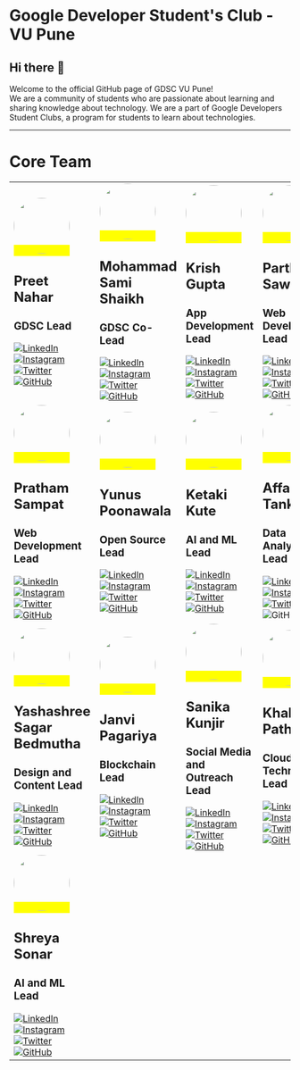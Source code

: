 # Google Developer Student's Club - VU Pune

## Hi there 👋

 Welcome to the official GitHub page of GDSC VU Pune!  
We are a community of students who are passionate about learning and sharing knowledge about technology. We are a part of Google Developers Student Clubs, a program for students to learn about technologies.

***
# Core Team 

|     |     |     |     |
| --- | --- | --- | --- |
| <mark> <img src="https://avatars.githubusercontent.com/u/102579777?v=4" width="100" height="100" class="img" style="border-radius: 100%"> </mark><h2>Preet Nahar</h2> <h3>  GDSC Lead</h3> [![LinkedIn](https://img.shields.io/badge/-0077B5?style=for-the-badge&logo=linkedin&logoColor=white)](https://www.linkedin.com/in/preet-nahar-5b2075218/)  [![Instagram](https://img.shields.io/badge/-ea3991?style=for-the-badge&logo=instagram&logoColor=white)](https://www.instagram.com)  [![Twitter](https://img.shields.io/badge/-3091f3?style=for-the-badge&logo=twitter&logoColor=white)](https://www.twitter.com)  [![GitHub](https://img.shields.io/badge/-181717?style=for-the-badge&logo=github&logoColor=white)](https://github.com/preetnahar10) | <mark> <img src="https://avatars.githubusercontent.com/u/53607086?v=4" width="100" height="100" class="img" style="border-radius: 100%"> </mark><h2>Mohammad Sami Shaikh</h2>  <h3>  GDSC Co-Lead</h3> [![LinkedIn](https://img.shields.io/badge/-0077B5?style=for-the-badge&logo=linkedin&logoColor=white)](https://www.linkedin.com/in/mohammadsamishaikh/)  [![Instagram](https://img.shields.io/badge/-ea3991?style=for-the-badge&logo=instagram&logoColor=white)](https://www.instagram.com/1_from_ummah/)  [![Twitter](https://img.shields.io/badge/-3091f3?style=for-the-badge&logo=twitter&logoColor=white)](https://www.twitter.com/MSamiDev/)  [![GitHub](https://img.shields.io/badge/-181717?style=for-the-badge&logo=github&logoColor=white)](https://github.com/SamiShaikh6810) | <mark> <img src="https://avatars.githubusercontent.com/u/87133705?v=4" width="100" height="100" class="img" style="border-radius: 100%"> </mark><h2>Krish Gupta</h2>  <h3>  App Development Lead</h3> [![LinkedIn](https://img.shields.io/badge/-0077B5?style=for-the-badge&logo=linkedin&logoColor=white)](https://www.linkedin.com/)  [![Instagram](https://img.shields.io/badge/-ea3991?style=for-the-badge&logo=instagram&logoColor=white)](https://www.instagram.com/1_from_ummah/)  [![Twitter](https://img.shields.io/badge/-3091f3?style=for-the-badge&logo=twitter&logoColor=white)](https://www.twitter.com/MSamiDev/)  [![GitHub](https://img.shields.io/badge/-181717?style=for-the-badge&logo=github&logoColor=white)](https://github.com/preetnahar10) | <mark> <img src="https://avatars.githubusercontent.com/u/82802630?v=4" width="100" height="100" class="img" style="border-radius: 100%"> </mark><h2>Parth Sawant</h2>  <h3>  Web Development Lead</h3>  [![LinkedIn](https://img.shields.io/badge/-0077B5?style=for-the-badge&logo=linkedin&logoColor=white)](https://www.linkedin.com/)  [![Instagram](https://img.shields.io/badge/-ea3991?style=for-the-badge&logo=instagram&logoColor=white)](https://www.instagram.com/1_from_ummah/)  [![Twitter](https://img.shields.io/badge/-3091f3?style=for-the-badge&logo=twitter&logoColor=white)](https://www.twitter.com/MSamiDev/)  [![GitHub](https://img.shields.io/badge/-181717?style=for-the-badge&logo=github&logoColor=white)](https://github.com/preetnahar10) |
| <mark> <img src="https://avatars.githubusercontent.com/u/67209697?v=4" width="100" height="100" class="img" style="border-radius: 100%"> </mark><h2>Pratham Sampat</h2>  <h3>  Web Development Lead</h3>  [![LinkedIn](https://img.shields.io/badge/-0077B5?style=for-the-badge&logo=linkedin&logoColor=white)](https://www.linkedin.com/)  [![Instagram](https://img.shields.io/badge/-ea3991?style=for-the-badge&logo=instagram&logoColor=white)](https://www.instagram.com/1_from_ummah/)  [![Twitter](https://img.shields.io/badge/-3091f3?style=for-the-badge&logo=twitter&logoColor=white)](https://www.twitter.com/MSamiDev/)  [![GitHub](https://img.shields.io/badge/-181717?style=for-the-badge&logo=github&logoColor=white)](https://github.com/preetnahar10) |  <mark> <img src="https://avatars.githubusercontent.com/u/18347962?v=4" width="100" height="100" class="img" style="border-radius: 100%"> </mark><h2>Yunus Poonawala</h2>  <h3>  Open Source Lead</h3> [![LinkedIn](https://img.shields.io/badge/-0077B5?style=for-the-badge&logo=linkedin&logoColor=white)](https://www.linkedin.com/in/yunus-poonawala-9444a1236/)  [![Instagram](https://img.shields.io/badge/-ea3991?style=for-the-badge&logo=instagram&logoColor=white)](https://www.instagram.com/poonawalayunus/)  [![Twitter](https://img.shields.io/badge/-3091f3?style=for-the-badge&logo=twitter&logoColor=white)](https://twitter.com/yaxley_peaks)  [![GitHub](https://img.shields.io/badge/-181717?style=for-the-badge&logo=github&logoColor=white)](https://github.com/yunusp) | <mark> <img src="" width="100" height="100" class="img" style="border-radius: 100%"> </mark><h2>Ketaki Kute</h2>  <h3>  AI and ML Lead</h3> [![LinkedIn](https://img.shields.io/badge/-0077B5?style=for-the-badge&logo=linkedin&logoColor=white)](https://www.linkedin.com/)  [![Instagram](https://img.shields.io/badge/-ea3991?style=for-the-badge&logo=instagram&logoColor=white)](https://www.instagram.com/1_from_ummah/)  [![Twitter](https://img.shields.io/badge/-3091f3?style=for-the-badge&logo=twitter&logoColor=white)](https://www.twitter.com/MSamiDev/)  [![GitHub](https://img.shields.io/badge/-181717?style=for-the-badge&logo=github&logoColor=white)](https://github.com/preetnahar10) | <mark> <img src="https://avatars.githubusercontent.com/u/86745562?v=4" width="100" height="100" class="img" style="border-radius: 100%"> </mark><h2>Affan Tanke</h2>  <h3>  Data Analysis Lead</h3> [![LinkedIn](https://img.shields.io/badge/-0077B5?style=for-the-badge&logo=linkedin&logoColor=white)](https://www.linkedin.com/)  [![Instagram](https://img.shields.io/badge/-ea3991?style=for-the-badge&logo=instagram&logoColor=white)](https://www.instagram.com/1_from_ummah/)  [![Twitter](https://img.shields.io/badge/-3091f3?style=for-the-badge&logo=twitter&logoColor=white)](https://www.twitter.com/MSamiDev/)  ![GitHub](https://img.shields.io/badge/-181717?style=for-the-badge&logo=github&logoColor=white) |
| <mark> <img src="https://avatars.githubusercontent.com/u/101212250?v=4" width="100" height="100" class="img" style="border-radius: 100%"> </mark><h2>Yashashree Sagar Bedmutha</h2>  <h3>  Design and Content Lead</h3> [![LinkedIn](https://img.shields.io/badge/-0077B5?style=for-the-badge&logo=linkedin&logoColor=white)](https://www.linkedin.com/)  [![Instagram](https://img.shields.io/badge/-ea3991?style=for-the-badge&logo=instagram&logoColor=white)](https://www.instagram.com/1_from_ummah/)  [![Twitter](https://img.shields.io/badge/-3091f3?style=for-the-badge&logo=twitter&logoColor=white)](https://www.twitter.com/MSamiDev/)  [![GitHub](https://img.shields.io/badge/-181717?style=for-the-badge&logo=github&logoColor=white)](https://github.com/preetnahar10) | <mark> <img src="https://avatars.githubusercontent.com/u/71075235?v=4" width="100" height="100" class="img" style="border-radius: 100%"> </mark><h2>Janvi Pagariya</h2>  <h3>  Blockchain Lead</h3> [![LinkedIn](https://img.shields.io/badge/-0077B5?style=for-the-badge&logo=linkedin&logoColor=white)](https://www.linkedin.com/)  [![Instagram](https://img.shields.io/badge/-ea3991?style=for-the-badge&logo=instagram&logoColor=white)](https://www.instagram.com/1_from_ummah/)  [![Twitter](https://img.shields.io/badge/-3091f3?style=for-the-badge&logo=twitter&logoColor=white)](https://www.twitter.com/MSamiDev/)  [![GitHub](https://img.shields.io/badge/-181717?style=for-the-badge&logo=github&logoColor=white)](https://github.com/preetnahar10) | <mark> <img src="https://avatars.githubusercontent.com/u/111572831?v=4" width="100" height="100" class="img" style="border-radius: 100%"> </mark><h2>Sanika Kunjir</h2>  <h3>  Social Media and Outreach Lead</h3> [![LinkedIn](https://img.shields.io/badge/-0077B5?style=for-the-badge&logo=linkedin&logoColor=white)](https://www.linkedin.com/)  [![Instagram](https://img.shields.io/badge/-ea3991?style=for-the-badge&logo=instagram&logoColor=white)](https://www.instagram.com/1_from_ummah/)  [![Twitter](https://img.shields.io/badge/-3091f3?style=for-the-badge&logo=twitter&logoColor=white)](https://www.twitter.com/MSamiDev/)  [![GitHub](https://img.shields.io/badge/-181717?style=for-the-badge&logo=github&logoColor=white)](https://github.com/preetnahar10) | <mark> <img src="https://avatars.githubusercontent.com/u/48081505?v=4" width="100" height="100" class="img" style="border-radius: 100%"> </mark><h2>Khalid Pathan</h2>  <h3>  Cloud Technologies Lead</h3> [![LinkedIn](https://img.shields.io/badge/-0077B5?style=for-the-badge&logo=linkedin&logoColor=white)](https://www.linkedin.com/)  [![Instagram](https://img.shields.io/badge/-ea3991?style=for-the-badge&logo=instagram&logoColor=white)](https://www.instagram.com/1_from_ummah/)  [![Twitter](https://img.shields.io/badge/-3091f3?style=for-the-badge&logo=twitter&logoColor=white)](https://www.twitter.com/MSamiDev/)  [![GitHub](https://img.shields.io/badge/-181717?style=for-the-badge&logo=github&logoColor=white)](https://github.com/preetnahar10) | | |
| <mark> <img src="" width="100" height="100" class="img" style="border-radius: 100%"> </mark><h2>Shreya Sonar</h2>  <h3>  AI and ML Lead</h3> [![LinkedIn](https://img.shields.io/badge/-0077B5?style=for-the-badge&logo=linkedin&logoColor=white)](https://www.linkedin.com/)  [![Instagram](https://img.shields.io/badge/-ea3991?style=for-the-badge&logo=instagram&logoColor=white)](https://www.instagram.com/1_from_ummah/)  [![Twitter](https://img.shields.io/badge/-3091f3?style=for-the-badge&logo=twitter&logoColor=white)](https://www.twitter.com/MSamiDev/)  [![GitHub](https://img.shields.io/badge/-181717?style=for-the-badge&logo=github&logoColor=white)](https://github.com/preetnahar10) | | |


<!--
**Here are some ideas to get you started:**

🙋‍♀️ A short introduction - what is your organization all about?
🌈 Contribution guidelines - how can the community get involved?
👩‍💻 Useful resources - where can the community find your docs? Is there anything else the community should know?
🍿 Fun facts - what does your team eat for breakfast?
🧙 Remember, you can do mighty things with the power of [Markdown](https://docs.github.com/github/writing-on-github/getting-started-with-writing-and-formatting-on-github/basic-writing-and-formatting-syntax)
-->
<!-- 
| Name | Socials |
| --- | --- |
| <mark> <img src="https://avatars.githubusercontent.com/u/102579777?v=4" width="100" height="100" class="img" style="border-radius: 100%"> </mark><h2>Preet Nahar</h2> <h3>  GDSC Lead</h3> | [![LinkedIn](https://img.shields.io/badge/LinkedIn-0077B5?style=for-the-badge&logo=linkedin&logoColor=white)](https://www.linkedin.com/in/preet-nahar-5b2075218/)  [![Instagram](https://img.shields.io/badge/Instagram-ea3991?style=for-the-badge&logo=instagram&logoColor=white)](https://www.instagram.com)  [![Twitter](https://img.shields.io/badge/Twitter-3091f3?style=for-the-badge&logo=twitter&logoColor=white)](https://www.twitter.com)  [![GitHub](https://img.shields.io/badge/GitHub-181717?style=for-the-badge&logo=github&logoColor=white)](https://github.com/preetnahar10) |
| <mark> <img src="https://avatars.githubusercontent.com/u/53607086?v=4" width="100" height="100" class="img" style="border-radius: 100%"> </mark><h2>Mohammad Sami</h2>  <h3>  GDSC Co-Lead</h3> | [![LinkedIn](https://img.shields.io/badge/LinkedIn-0077B5?style=for-the-badge&logo=linkedin&logoColor=white)](https://www.linkedin.com/in/mohammadsamishaikh/)  [![Instagram](https://img.shields.io/badge/Instagram-ea3991?style=for-the-badge&logo=instagram&logoColor=white)](https://www.instagram.com/1_from_ummah/)  [![Twitter](https://img.shields.io/badge/Twitter-3091f3?style=for-the-badge&logo=twitter&logoColor=white)](https://www.twitter.com/MSamiDev/)  [![GitHub](https://img.shields.io/badge/GitHub-181717?style=for-the-badge&logo=github&logoColor=white)](https://github.com/SamiShaikh6810) |
| <mark> <img src="https://avatars.githubusercontent.com/u/87133705?v=4" width="100" height="100" class="img" style="border-radius: 100%"> </mark><h2>Krish Gupta</h2>  <h3>  App Development Lead</h3> | [![LinkedIn](https://img.shields.io/badge/LinkedIn-0077B5?style=for-the-badge&logo=linkedin&logoColor=white)](https://www.linkedin.com/)  [![Instagram](https://img.shields.io/badge/Instagram-ea3991?style=for-the-badge&logo=instagram&logoColor=white)](https://www.instagram.com/1_from_ummah/)  [![Twitter](https://img.shields.io/badge/Twitter-3091f3?style=for-the-badge&logo=twitter&logoColor=white)](https://www.twitter.com/MSamiDev/)  [![GitHub](https://img.shields.io/badge/GitHub-181717?style=for-the-badge&logo=github&logoColor=white)](https://github.com/preetnahar10) |
| <mark> <img src="https://avatars.githubusercontent.com/u/82802630?v=4" width="100" height="100" class="img" style="border-radius: 100%"> </mark><h2>Parth Sawant</h2>  <h3>  Web Development Lead</h3> | [![LinkedIn](https://img.shields.io/badge/LinkedIn-0077B5?style=for-the-badge&logo=linkedin&logoColor=white)](https://www.linkedin.com/)  [![Instagram](https://img.shields.io/badge/Instagram-ea3991?style=for-the-badge&logo=instagram&logoColor=white)](https://www.instagram.com/1_from_ummah/)  [![Twitter](https://img.shields.io/badge/Twitter-3091f3?style=for-the-badge&logo=twitter&logoColor=white)](https://www.twitter.com/MSamiDev/)  [![GitHub](https://img.shields.io/badge/GitHub-181717?style=for-the-badge&logo=github&logoColor=white)](https://github.com/preetnahar10) |
| <mark> <img src="https://avatars.githubusercontent.com/u/67209697?v=4" width="100" height="100" class="img" style="border-radius: 100%"> </mark><h2>Pratham Sampat</h2>  <h3>  Web Development Lead</h3> | [![LinkedIn](https://img.shields.io/badge/LinkedIn-0077B5?style=for-the-badge&logo=linkedin&logoColor=white)](https://www.linkedin.com/)  [![Instagram](https://img.shields.io/badge/Instagram-ea3991?style=for-the-badge&logo=instagram&logoColor=white)](https://www.instagram.com/1_from_ummah/)  [![Twitter](https://img.shields.io/badge/Twitter-3091f3?style=for-the-badge&logo=twitter&logoColor=white)](https://www.twitter.com/MSamiDev/)  [![GitHub](https://img.shields.io/badge/GitHub-181717?style=for-the-badge&logo=github&logoColor=white)](https://github.com/preetnahar10) |
| <mark> <img src="https://avatars.githubusercontent.com/u/18347962?v=4" width="100" height="100" class="img" style="border-radius: 100%"> </mark><h2>Yunus Poonawala</h2>  <h3>  Open Source Lead</h3> | [![LinkedIn](https://img.shields.io/badge/LinkedIn-0077B5?style=for-the-badge&logo=linkedin&logoColor=white)](https://www.linkedin.com/)  [![Instagram](https://img.shields.io/badge/Instagram-ea3991?style=for-the-badge&logo=instagram&logoColor=white)](https://www.instagram.com/1_from_ummah/)  [![Twitter](https://img.shields.io/badge/Twitter-3091f3?style=for-the-badge&logo=twitter&logoColor=white)](https://www.twitter.com/MSamiDev/)  [![GitHub](https://img.shields.io/badge/GitHub-181717?style=for-the-badge&logo=github&logoColor=white)](https://github.com/preetnahar10) |
| <mark> <img src="" width="100" height="100" class="img" style="border-radius: 100%"> </mark><h2>Ketaki Kute</h2>  <h3>  AI and ML Lead</h3> | [![LinkedIn](https://img.shields.io/badge/LinkedIn-0077B5?style=for-the-badge&logo=linkedin&logoColor=white)](https://www.linkedin.com/)  [![Instagram](https://img.shields.io/badge/Instagram-ea3991?style=for-the-badge&logo=instagram&logoColor=white)](https://www.instagram.com/1_from_ummah/)  [![Twitter](https://img.shields.io/badge/Twitter-3091f3?style=for-the-badge&logo=twitter&logoColor=white)](https://www.twitter.com/MSamiDev/)  [![GitHub](https://img.shields.io/badge/GitHub-181717?style=for-the-badge&logo=github&logoColor=white)](https://github.com/preetnahar10) |
| <mark> <img src="https://avatars.githubusercontent.com/u/86745562?v=4" width="100" height="100" class="img" style="border-radius: 100%"> </mark><h2>Affan Tanke</h2>  <h3>  Data Analysis Lead</h3> | [![LinkedIn](https://img.shields.io/badge/LinkedIn-0077B5?style=for-the-badge&logo=linkedin&logoColor=white)](https://www.linkedin.com/)  [![Instagram](https://img.shields.io/badge/Instagram-ea3991?style=for-the-badge&logo=instagram&logoColor=white)](https://www.instagram.com/1_from_ummah/)  [![Twitter](https://img.shields.io/badge/Twitter-3091f3?style=for-the-badge&logo=twitter&logoColor=white)](https://www.twitter.com/MSamiDev/)  ![GitHub](https://img.shields.io/badge/GitHub-181717?style=for-the-badge&logo=github&logoColor=white) |
| <mark> <img src="https://avatars.githubusercontent.com/u/101212250?v=4" width="100" height="100" class="img" style="border-radius: 100%"> </mark><h2>Yashashree Sagar Bedmutha</h2>  <h3>  Design and Content Lead</h3> | [![LinkedIn](https://img.shields.io/badge/LinkedIn-0077B5?style=for-the-badge&logo=linkedin&logoColor=white)](https://www.linkedin.com/)  [![Instagram](https://img.shields.io/badge/Instagram-ea3991?style=for-the-badge&logo=instagram&logoColor=white)](https://www.instagram.com/1_from_ummah/)  [![Twitter](https://img.shields.io/badge/Twitter-3091f3?style=for-the-badge&logo=twitter&logoColor=white)](https://www.twitter.com/MSamiDev/)  [![GitHub](https://img.shields.io/badge/GitHub-181717?style=for-the-badge&logo=github&logoColor=white)](https://github.com/preetnahar10) |
| <mark> <img src="https://avatars.githubusercontent.com/u/71075235?v=4" width="100" height="100" class="img" style="border-radius: 100%"> </mark><h2>Janvi Pagariya</h2>  <h3>  Blockchain Lead</h3> | [![LinkedIn](https://img.shields.io/badge/LinkedIn-0077B5?style=for-the-badge&logo=linkedin&logoColor=white)](https://www.linkedin.com/)  [![Instagram](https://img.shields.io/badge/Instagram-ea3991?style=for-the-badge&logo=instagram&logoColor=white)](https://www.instagram.com/1_from_ummah/)  [![Twitter](https://img.shields.io/badge/Twitter-3091f3?style=for-the-badge&logo=twitter&logoColor=white)](https://www.twitter.com/MSamiDev/)  [![GitHub](https://img.shields.io/badge/GitHub-181717?style=for-the-badge&logo=github&logoColor=white)](https://github.com/preetnahar10) |
| <mark> <img src="" width="100" height="100" class="img" style="border-radius: 100%"> </mark><h2>Sanika Kunjir</h2>  <h3>  Social Media and Outreach Lead</h3> | [![LinkedIn](https://img.shields.io/badge/LinkedIn-0077B5?style=for-the-badge&logo=linkedin&logoColor=white)](https://www.linkedin.com/)  [![Instagram](https://img.shields.io/badge/Instagram-ea3991?style=for-the-badge&logo=instagram&logoColor=white)](https://www.instagram.com/1_from_ummah/)  [![Twitter](https://img.shields.io/badge/Twitter-3091f3?style=for-the-badge&logo=twitter&logoColor=white)](https://www.twitter.com/MSamiDev/)  [![GitHub](https://img.shields.io/badge/GitHub-181717?style=for-the-badge&logo=github&logoColor=white)](https://github.com/preetnahar10) |
| <mark> <img src="https://avatars.githubusercontent.com/u/48081505?v=4" width="100" height="100" class="img" style="border-radius: 100%"> </mark><h2>Khalid Pathan</h2>  <h3>  Cloud Technologies Lead</h3> | [![LinkedIn](https://img.shields.io/badge/LinkedIn-0077B5?style=for-the-badge&logo=linkedin&logoColor=white)](https://www.linkedin.com/)  [![Instagram](https://img.shields.io/badge/Instagram-ea3991?style=for-the-badge&logo=instagram&logoColor=white)](https://www.instagram.com/1_from_ummah/)  [![Twitter](https://img.shields.io/badge/Twitter-3091f3?style=for-the-badge&logo=twitter&logoColor=white)](https://www.twitter.com/MSamiDev/)  [![GitHub](https://img.shields.io/badge/GitHub-181717?style=for-the-badge&logo=github&logoColor=white)](https://github.com/preetnahar10) |
| <mark> <img src="" width="100" height="100" class="img" style="border-radius: 100%"> </mark><h2>Shreya Sonar</h2>  <h3>  AI and ML Lead</h3> | [![LinkedIn](https://img.shields.io/badge/LinkedIn-0077B5?style=for-the-badge&logo=linkedin&logoColor=white)](https://www.linkedin.com/)  [![Instagram](https://img.shields.io/badge/Instagram-ea3991?style=for-the-badge&logo=instagram&logoColor=white)](https://www.instagram.com/1_from_ummah/)  [![Twitter](https://img.shields.io/badge/Twitter-3091f3?style=for-the-badge&logo=twitter&logoColor=white)](https://www.twitter.com/MSamiDev/)  [![GitHub](https://img.shields.io/badge/GitHub-181717?style=for-the-badge&logo=github&logoColor=white)](https://github.com/preetnahar10) |

<!-- <img src="https://avatars.githubusercontent.com/u/102579777?v=4" width="100" height="100" class="img" style="border-radius: 100%"><h2>Preet Nahar</h2> <h3>  GDSC Lead</h3>  [![LinkedIn](https://img.shields.io/badge/LinkedIn-0077B5?style=for-the-badge&logo=linkedin&logoColor=white)](https://www.linkedin.com/in/mohammadsamishaikh/)  [![Instagram](https://img.shields.io/badge/Instagram-ea3991?style=for-the-badge&logo=instagram&logoColor=white)](https://www.instagram.com/1_from_ummah/)  [![Twitter](https://img.shields.io/badge/Twitter-3091f3?style=for-the-badge&logo=twitter&logoColor=white)](https://www.twitter.com/MSamiDev/)  ![GitHub](https://img.shields.io/badge/GitHub-181717?style=for-the-badge&logo=github&logoColor=white)
<img src="https://avatars.githubusercontent.com/u/53607086?v=4" width="100" height="100" class="img" style="border-radius: 100%"> <h2>Mohammad Sami</h2>  <h3>  GDSC Co-Lead</h3>  [![LinkedIn](https://img.shields.io/badge/LinkedIn-0077B5?style=for-the-badge&logo=linkedin&logoColor=white)](https://www.linkedin.com/in/mohammadsamishaikh/)  [![Instagram](https://img.shields.io/badge/Instagram-ea3991?style=for-the-badge&logo=instagram&logoColor=white)](https://www.instagram.com/1_from_ummah/)  [![Twitter](https://img.shields.io/badge/Twitter-3091f3?style=for-the-badge&logo=twitter&logoColor=white)](https://www.twitter.com/MSamiDev/)  ![GitHub](https://img.shields.io/badge/GitHub-181717?style=for-the-badge&logo=github&logoColor=white)
<img src="https://res.cloudinary.com/startup-grind/image/upload/c_fill,dpr_2.0,f_auto,g_center,h_250,q_auto:good,w_250/v1/gcs/platform-data-dsc/avatars/krish_gupta_SKzFYuJ.png" width="100" height="100" class="img" style="border-radius: 100%"> </mark><h2>Krish Gupta</h2>  <h3>  App Development Lead</h3>  [![LinkedIn](https://img.shields.io/badge/LinkedIn-0077B5?style=for-the-badge&logo=linkedin&logoColor=white)](https://www.linkedin.com/in/mohammadsamishaikh/)  [![Instagram](https://img.shields.io/badge/Instagram-ea3991?style=for-the-badge&logo=instagram&logoColor=white)](https://www.instagram.com/1_from_ummah/)  [![Twitter](https://img.shields.io/badge/Twitter-3091f3?style=for-the-badge&logo=twitter&logoColor=white)](https://www.twitter.com/MSamiDev/)  ![GitHub](https://img.shields.io/badge/GitHub-181717?style=for-the-badge&logo=github&logoColor=white)
<img src="https://res.cloudinary.com/startup-grind/image/upload/c_fill,dpr_2.0,f_auto,g_center,h_250,q_auto:good,w_250/v1/gcs/platform-data-dsc/avatars/parth_sawant_40rvZZw.jpg" width="100" height="100" class="img" style="border-radius: 100%"> </mark><h2>Parth Sawant</h2>  <h3>  Web Development Lead</h3>  [![LinkedIn](https://img.shields.io/badge/LinkedIn-0077B5?style=for-the-badge&logo=linkedin&logoColor=white)](https://www.linkedin.com/in/mohammadsamishaikh/)  [![Instagram](https://img.shields.io/badge/Instagram-ea3991?style=for-the-badge&logo=instagram&logoColor=white)](https://www.instagram.com/1_from_ummah/)  [![Twitter](https://img.shields.io/badge/Twitter-3091f3?style=for-the-badge&logo=twitter&logoColor=white)](https://www.twitter.com/MSamiDev/)  ![GitHub](https://img.shields.io/badge/GitHub-181717?style=for-the-badge&logo=github&logoColor=white)
<img src="https://res.cloudinary.com/startup-grind/image/upload/c_fill,dpr_2.0,f_auto,g_center,h_250,q_auto:good,w_250/v1/gcs/platform-data-dsc/avatars/affan_tanke.jpg" width="100" height="100" class="img" style="border-radius: 100%"> </mark><h2>Affan Tanke</h2>  <h3>  Data Analysis Lead</h3>  [![LinkedIn](https://img.shields.io/badge/LinkedIn-0077B5?style=for-the-badge&logo=linkedin&logoColor=white)](https://www.linkedin.com/in/mohammadsamishaikh/)  [![Instagram](https://img.shields.io/badge/Instagram-ea3991?style=for-the-badge&logo=instagram&logoColor=white)](https://www.instagram.com/1_from_ummah/)  [![Twitter](https://img.shields.io/badge/Twitter-3091f3?style=for-the-badge&logo=twitter&logoColor=white)](https://www.twitter.com/MSamiDev/)  ![GitHub](https://img.shields.io/badge/GitHub-181717?style=for-the-badge&logo=github&logoColor=white)
<img src="https://res.cloudinary.com/startup-grind/image/upload/c_fill,dpr_2.0,f_auto,g_center,h_250,q_auto:good,w_250/v1/gcs/platform-data-dsc/avatars/parth_sawant_40rvZZw.jpg" width="100" height="100" class="img" style="border-radius: 100%"> </mark><h2>Parth Sawant</h2>  <h3>  Web Development Lead</h3>  [![LinkedIn](https://img.shields.io/badge/LinkedIn-0077B5?style=for-the-badge&logo=linkedin&logoColor=white)](https://www.linkedin.com/in/mohammadsamishaikh/)  [![Instagram](https://img.shields.io/badge/Instagram-ea3991?style=for-the-badge&logo=instagram&logoColor=white)](https://www.instagram.com/1_from_ummah/)  [![Twitter](https://img.shields.io/badge/Twitter-3091f3?style=for-the-badge&logo=twitter&logoColor=white)](https://www.twitter.com/MSamiDev/)  ![GitHub](https://img.shields.io/badge/GitHub-181717?style=for-the-badge&logo=github&logoColor=white)
<img src="https://res.cloudinary.com/startup-grind/image/upload/c_fill,dpr_2.0,f_auto,g_center,h_250,q_auto:good,w_250/v1/gcs/platform-data-dsc/avatars/parth_sawant_40rvZZw.jpg" width="100" height="100" class="img" style="border-radius: 100%"> </mark><h2>Parth Sawant</h2>  <h3>  Web Development Lead</h3>  [![LinkedIn](https://img.shields.io/badge/LinkedIn-0077B5?style=for-the-badge&logo=linkedin&logoColor=white)](https://www.linkedin.com/in/mohammadsamishaikh/)  [![Instagram](https://img.shields.io/badge/Instagram-ea3991?style=for-the-badge&logo=instagram&logoColor=white)](https://www.instagram.com/1_from_ummah/)  [![Twitter](https://img.shields.io/badge/Twitter-3091f3?style=for-the-badge&logo=twitter&logoColor=white)](https://www.twitter.com/MSamiDev/)  ![GitHub](https://img.shields.io/badge/GitHub-181717?style=for-the-badge&logo=github&logoColor=white)
<img src="https://res.cloudinary.com/startup-grind/image/upload/c_fill,dpr_2.0,f_auto,g_center,h_250,q_auto:good,w_250/v1/gcs/platform-data-dsc/avatars/parth_sawant_40rvZZw.jpg" width="100" height="100" class="img" style="border-radius: 100%"> </mark><h2>Parth Sawant</h2>  <h3>  Web Development Lead</h3>  [![LinkedIn](https://img.shields.io/badge/LinkedIn-0077B5?style=for-the-badge&logo=linkedin&logoColor=white)](https://www.linkedin.com/in/mohammadsamishaikh/)  [![Instagram](https://img.shields.io/badge/Instagram-ea3991?style=for-the-badge&logo=instagram&logoColor=white)](https://www.instagram.com/1_from_ummah/)  [![Twitter](https://img.shields.io/badge/Twitter-3091f3?style=for-the-badge&logo=twitter&logoColor=white)](https://www.twitter.com/MSamiDev/)  ![GitHub](https://img.shields.io/badge/GitHub-181717?style=for-the-badge&logo=github&logoColor=white)
<img src="https://res.cloudinary.com/startup-grind/image/upload/c_fill,dpr_2.0,f_auto,g_center,h_250,q_auto:good,w_250/v1/gcs/platform-data-dsc/avatars/parth_sawant_40rvZZw.jpg" width="100" height="100" class="img" style="border-radius: 100%"> </mark><h2>Parth Sawant</h2>  <h3>  Web Development Lead</h3>  [![LinkedIn](https://img.shields.io/badge/LinkedIn-0077B5?style=for-the-badge&logo=linkedin&logoColor=white)](https://www.linkedin.com/in/mohammadsamishaikh/)  [![Instagram](https://img.shields.io/badge/Instagram-ea3991?style=for-the-badge&logo=instagram&logoColor=white)](https://www.instagram.com/1_from_ummah/)  [![Twitter](https://img.shields.io/badge/Twitter-3091f3?style=for-the-badge&logo=twitter&logoColor=white)](https://www.twitter.com/MSamiDev/)  ![GitHub](https://img.shields.io/badge/GitHub-181717?style=for-the-badge&logo=github&logoColor=white)
<img src="https://res.cloudinary.com/startup-grind/image/upload/c_fill,dpr_2.0,f_auto,g_center,h_250,q_auto:good,w_250/v1/gcs/platform-data-dsc/avatars/parth_sawant_40rvZZw.jpg" width="100" height="100" class="img" style="border-radius: 100%"> </mark><h2>Parth Sawant</h2>  <h3>  Web Development Lead</h3>  [![LinkedIn](https://img.shields.io/badge/LinkedIn-0077B5?style=for-the-badge&logo=linkedin&logoColor=white)](https://www.linkedin.com/in/mohammadsamishaikh/)  [![Instagram](https://img.shields.io/badge/Instagram-ea3991?style=for-the-badge&logo=instagram&logoColor=white)](https://www.instagram.com/1_from_ummah/)  [![Twitter](https://img.shields.io/badge/Twitter-3091f3?style=for-the-badge&logo=twitter&logoColor=white)](https://www.twitter.com/MSamiDev/)  ![GitHub](https://img.shields.io/badge/GitHub-181717?style=for-the-badge&logo=github&logoColor=white) 

***

##  Our Team

| - | - | - | - |
| --- | --- | --- | --- |
| <mark> <img src="https://avatars.githubusercontent.com/u/102579777?v=4" width="100" height="100" class="img" style="border-radius: 100%"> </mark><h2>Preet Nahar</h2> <h3>  GDSC Lead</h3> [![LinkedIn](https://img.shields.io/badge/LinkedIn-0077B5?style=for-the-badge&logo=linkedin&logoColor=white)](https://www.linkedin.com/in/preet-nahar-5b2075218/)  [![Instagram](https://img.shields.io/badge/Instagram-ea3991?style=for-the-badge&logo=instagram&logoColor=white)](https://www.instagram.com)  [![Twitter](https://img.shields.io/badge/Twitter-3091f3?style=for-the-badge&logo=twitter&logoColor=white)](https://www.twitter.com)  [![GitHub](https://img.shields.io/badge/GitHub-181717?style=for-the-badge&logo=github&logoColor=white)](https://github.com/preetnahar10) | <mark> <img src="https://avatars.githubusercontent.com/u/53607086?v=4" width="100" height="100" class="img" style="border-radius: 100%"> </mark><h2>Mohammad Sami</h2>  <h3>  GDSC Co-Lead</h3> [![LinkedIn](https://img.shields.io/badge/LinkedIn-0077B5?style=for-the-badge&logo=linkedin&logoColor=white)](https://www.linkedin.com/in/mohammadsamishaikh/)  [![Instagram](https://img.shields.io/badge/Instagram-ea3991?style=for-the-badge&logo=instagram&logoColor=white)](https://www.instagram.com/1_from_ummah/)  [![Twitter](https://img.shields.io/badge/Twitter-3091f3?style=for-the-badge&logo=twitter&logoColor=white)](https://www.twitter.com/MSamiDev/)  [![GitHub](https://img.shields.io/badge/GitHub-181717?style=for-the-badge&logo=github&logoColor=white)](https://github.com/SamiShaikh6810) | 
| <mark> <img src="https://avatars.githubusercontent.com/u/87133705?v=4" width="100" height="100" class="img" style="border-radius: 100%"> </mark><h2>Krish Gupta</h2>  <h3>  App Development Lead</h3> [![LinkedIn](https://img.shields.io/badge/LinkedIn-0077B5?style=for-the-badge&logo=linkedin&logoColor=white)](https://www.linkedin.com/)  [![Instagram](https://img.shields.io/badge/Instagram-ea3991?style=for-the-badge&logo=instagram&logoColor=white)](https://www.instagram.com/1_from_ummah/)  [![Twitter](https://img.shields.io/badge/Twitter-3091f3?style=for-the-badge&logo=twitter&logoColor=white)](https://www.twitter.com/MSamiDev/)  [![GitHub](https://img.shields.io/badge/GitHub-181717?style=for-the-badge&logo=github&logoColor=white)](https://github.com/preetnahar10) | <mark> <img src="https://avatars.githubusercontent.com/u/82802630?v=4" width="100" height="100" class="img" style="border-radius: 100%"> </mark><h2>Parth Sawant</h2>  <h3>  Web Development Lead</h3>  [![LinkedIn](https://img.shields.io/badge/LinkedIn-0077B5?style=for-the-badge&logo=linkedin&logoColor=white)](https://www.linkedin.com/)  [![Instagram](https://img.shields.io/badge/Instagram-ea3991?style=for-the-badge&logo=instagram&logoColor=white)](https://www.instagram.com/1_from_ummah/)  [![Twitter](https://img.shields.io/badge/Twitter-3091f3?style=for-the-badge&logo=twitter&logoColor=white)](https://www.twitter.com/MSamiDev/)  [![GitHub](https://img.shields.io/badge/GitHub-181717?style=for-the-badge&logo=github&logoColor=white)](https://github.com/preetnahar10) | <mark> <img src="https://avatars.githubusercontent.com/u/67209697?v=4" width="100" height="100" class="img" style="border-radius: 100%"> </mark><h2>Pratham Sampat</h2>  <h3>  Web Development Lead</h3>  [![LinkedIn](https://img.shields.io/badge/LinkedIn-0077B5?style=for-the-badge&logo=linkedin&logoColor=white)](https://www.linkedin.com/)  [![Instagram](https://img.shields.io/badge/Instagram-ea3991?style=for-the-badge&logo=instagram&logoColor=white)](https://www.instagram.com/1_from_ummah/)  [![Twitter](https://img.shields.io/badge/Twitter-3091f3?style=for-the-badge&logo=twitter&logoColor=white)](https://www.twitter.com/MSamiDev/)  [![GitHub](https://img.shields.io/badge/GitHub-181717?style=for-the-badge&logo=github&logoColor=white)](https://github.com/preetnahar10) |  <mark> <img src="https://avatars.githubusercontent.com/u/18347962?v=4" width="100" height="100" class="img" style="border-radius: 100%"> </mark><h2>Yunus Poonawala</h2>  <h3>  Open Source Lead</h3> [![LinkedIn](https://img.shields.io/badge/LinkedIn-0077B5?style=for-the-badge&logo=linkedin&logoColor=white)](https://www.linkedin.com/)  [![Instagram](https://img.shields.io/badge/Instagram-ea3991?style=for-the-badge&logo=instagram&logoColor=white)](https://www.instagram.com/1_from_ummah/)  [![Twitter](https://img.shields.io/badge/Twitter-3091f3?style=for-the-badge&logo=twitter&logoColor=white)](https://www.twitter.com/MSamiDev/)  [![GitHub](https://img.shields.io/badge/GitHub-181717?style=for-the-badge&logo=github&logoColor=white)](https://github.com/preetnahar10) |
| <mark> <img src="" width="100" height="100" class="img" style="border-radius: 100%"> </mark><h2>Ketaki Kute</h2>  <h3>  AI and ML Lead</h3> | [![LinkedIn](https://img.shields.io/badge/LinkedIn-0077B5?style=for-the-badge&logo=linkedin&logoColor=white)](https://www.linkedin.com/)  [![Instagram](https://img.shields.io/badge/Instagram-ea3991?style=for-the-badge&logo=instagram&logoColor=white)](https://www.instagram.com/1_from_ummah/)  [![Twitter](https://img.shields.io/badge/Twitter-3091f3?style=for-the-badge&logo=twitter&logoColor=white)](https://www.twitter.com/MSamiDev/)  [![GitHub](https://img.shields.io/badge/GitHub-181717?style=for-the-badge&logo=github&logoColor=white)](https://github.com/preetnahar10) | | |
| <mark> <img src="https://avatars.githubusercontent.com/u/86745562?v=4" width="100" height="100" class="img" style="border-radius: 100%"> </mark><h2>Affan Tanke</h2>  <h3>  Data Analysis Lead</h3> | [![LinkedIn](https://img.shields.io/badge/LinkedIn-0077B5?style=for-the-badge&logo=linkedin&logoColor=white)](https://www.linkedin.com/)  [![Instagram](https://img.shields.io/badge/Instagram-ea3991?style=for-the-badge&logo=instagram&logoColor=white)](https://www.instagram.com/1_from_ummah/)  [![Twitter](https://img.shields.io/badge/Twitter-3091f3?style=for-the-badge&logo=twitter&logoColor=white)](https://www.twitter.com/MSamiDev/)  ![GitHub](https://img.shields.io/badge/GitHub-181717?style=for-the-badge&logo=github&logoColor=white) | | |
| <mark> <img src="https://avatars.githubusercontent.com/u/101212250?v=4" width="100" height="100" class="img" style="border-radius: 100%"> </mark><h2>Yashashree Sagar Bedmutha</h2>  <h3>  Design and Content Lead</h3> | [![LinkedIn](https://img.shields.io/badge/LinkedIn-0077B5?style=for-the-badge&logo=linkedin&logoColor=white)](https://www.linkedin.com/)  [![Instagram](https://img.shields.io/badge/Instagram-ea3991?style=for-the-badge&logo=instagram&logoColor=white)](https://www.instagram.com/1_from_ummah/)  [![Twitter](https://img.shields.io/badge/Twitter-3091f3?style=for-the-badge&logo=twitter&logoColor=white)](https://www.twitter.com/MSamiDev/)  [![GitHub](https://img.shields.io/badge/GitHub-181717?style=for-the-badge&logo=github&logoColor=white)](https://github.com/preetnahar10) | | |
| <mark> <img src="https://avatars.githubusercontent.com/u/71075235?v=4" width="100" height="100" class="img" style="border-radius: 100%"> </mark><h2>Janvi Pagariya</h2>  <h3>  Blockchain Lead</h3> | [![LinkedIn](https://img.shields.io/badge/LinkedIn-0077B5?style=for-the-badge&logo=linkedin&logoColor=white)](https://www.linkedin.com/)  [![Instagram](https://img.shields.io/badge/Instagram-ea3991?style=for-the-badge&logo=instagram&logoColor=white)](https://www.instagram.com/1_from_ummah/)  [![Twitter](https://img.shields.io/badge/Twitter-3091f3?style=for-the-badge&logo=twitter&logoColor=white)](https://www.twitter.com/MSamiDev/)  [![GitHub](https://img.shields.io/badge/GitHub-181717?style=for-the-badge&logo=github&logoColor=white)](https://github.com/preetnahar10) | | |
| <mark> <img src="" width="100" height="100" class="img" style="border-radius: 100%"> </mark><h2>Sanika Kunjir</h2>  <h3>  Social Media and Outreach Lead</h3> | [![LinkedIn](https://img.shields.io/badge/LinkedIn-0077B5?style=for-the-badge&logo=linkedin&logoColor=white)](https://www.linkedin.com/)  [![Instagram](https://img.shields.io/badge/Instagram-ea3991?style=for-the-badge&logo=instagram&logoColor=white)](https://www.instagram.com/1_from_ummah/)  [![Twitter](https://img.shields.io/badge/Twitter-3091f3?style=for-the-badge&logo=twitter&logoColor=white)](https://www.twitter.com/MSamiDev/)  [![GitHub](https://img.shields.io/badge/GitHub-181717?style=for-the-badge&logo=github&logoColor=white)](https://github.com/preetnahar10) | | |
| <mark> <img src="https://avatars.githubusercontent.com/u/48081505?v=4" width="100" height="100" class="img" style="border-radius: 100%"> </mark><h2>Khalid Pathan</h2>  <h3>  Cloud Technologies Lead</h3> | [![LinkedIn](https://img.shields.io/badge/LinkedIn-0077B5?style=for-the-badge&logo=linkedin&logoColor=white)](https://www.linkedin.com/)  [![Instagram](https://img.shields.io/badge/Instagram-ea3991?style=for-the-badge&logo=instagram&logoColor=white)](https://www.instagram.com/1_from_ummah/)  [![Twitter](https://img.shields.io/badge/Twitter-3091f3?style=for-the-badge&logo=twitter&logoColor=white)](https://www.twitter.com/MSamiDev/)  [![GitHub](https://img.shields.io/badge/GitHub-181717?style=for-the-badge&logo=github&logoColor=white)](https://github.com/preetnahar10) | | |
| <mark> <img src="" width="100" height="100" class="img" style="border-radius: 100%"> </mark><h2>Shreya Sonar</h2>  <h3>  AI and ML Lead</h3> | [![LinkedIn](https://img.shields.io/badge/LinkedIn-0077B5?style=for-the-badge&logo=linkedin&logoColor=white)](https://www.linkedin.com/)  [![Instagram](https://img.shields.io/badge/Instagram-ea3991?style=for-the-badge&logo=instagram&logoColor=white)](https://www.instagram.com/1_from_ummah/)  [![Twitter](https://img.shields.io/badge/Twitter-3091f3?style=for-the-badge&logo=twitter&logoColor=white)](https://www.twitter.com/MSamiDev/)  [![GitHub](https://img.shields.io/badge/GitHub-181717?style=for-the-badge&logo=github&logoColor=white)](https://github.com/preetnahar10) | | |

*** -->
